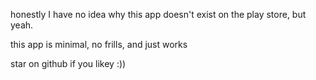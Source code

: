 honestly I have no idea why this app doesn't exist on the play store, but yeah.

this app is minimal, no frills, and just works

star on github if you likey :))
